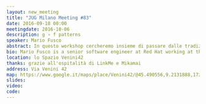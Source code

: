 ```yaml
---
layout: new_meeting
title: "JUG Milano Meeting #83"
date: 2016-09-18 00:00
meetingdate: 2016-10-06
description: g ∘ f patterns
speaker: Mario Fusco
abstract: In questo workshop cercheremo insieme di passare dalle tradizionali implementazioni OOP di alcuni dei più comuni design pattern della Gang of Four al loro corrispettivo funzionale. Faremo quest'esercizio per 4 dei 9 esempi che ho reso disponibili qui <a href="https://github.com/mariofusco/from-gof-to-lambda">https://github.com/mariofusco/from-gof-to-lambda</a> andando in ordine di complessità crescente e mostrando per ognuno una feature caratteristica della programmazione funzionale. In particolare:<ol><li>Command -> higher order functions</li><li>Decorator -> function composition</li><li>Chain of Responsibility -> laziness</li><li>Visitor -> pattern matching</li></ol>Clonate il repository da github, fate un <code>mvn compile<code> per scaricare tutto quello che serve e portate i vostri laptop.. Ci sarà da sporcarsi le mani!
bio: Mario Fusco is a senior software engineer at Red Hat working at the development of the core of Drools, the JBoss rule engine. He has a huge experience as Java developer having been involved in (and often leading) many enterprise level projects in several industries ranging from media companies to the financial sector. Among his interests there are also functional programming and Domain Specific Languages. He is also the co-author of "Java 8 in Action" published by Manning.
location: lo Spazio Venini42
thanks: grazie all'ospitalità di LinkMe e Mikamai
address: Via Venini 42
map: https://www.google.it/maps/place/Venini42/@45.490556,9.2131888,17z/data=!3m1!4b1!4m5!3m4!1s0x4786c6de20e6362f:0xc95afb6f555f4ed6!8m2!3d45.490556!4d9.2153775
slides:
video:
code:
---
```

